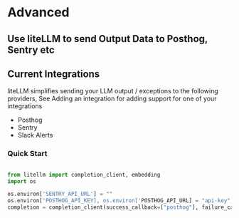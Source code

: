# Advanced

## Use liteLLM to send Output Data to Posthog, Sentry etc

## Current Integrations
liteLLM simplifies sending your LLM output / exceptions to the following providers, See Adding an integration for adding support for one of your integrations
- Posthog
- Sentry
- Slack Alerts

### Quick Start
```python

from litellm import completion_client, embedding
import os

os.environ['SENTRY_API_URL'] = ""
os.environ['POSTHOG_API_KEY], os.environ['POSTHOG_API_URL] = "api-key", "api-url"
completion = completion_client(success_callback=["posthog"], failure_callback=["sentry", "posthog"])

```


